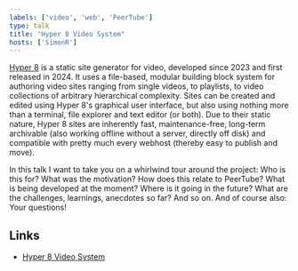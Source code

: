 ```yaml
---
labels: ['video', 'web', 'PeerTube']
type: talk
title: "Hyper 8 Video System"
hosts: ['SimonR']
---
```


[Hyper 8](https://simonrepp.com/hyper8) is a static site generator for video, developed since 2023 and
first released in 2024. It uses a file-based, modular building block
system for authoring video sites ranging from single videos, to
playlists, to video collections of arbitrary hierarchical complexity.
Sites can be created and edited using Hyper 8's graphical user
interface, but also using nothing more than a terminal, file explorer
and text editor (or both). Due to their static nature, Hyper 8 sites are
inherently fast, maintenance-free, long-term archivable (also working
offline without a server, directly off disk) and compatible with pretty
much every webhost (thereby easy to publish and move).

In this talk I want to take you on a whirlwind tour around the project:
Who is this for? What was the motivation? How does this relate to
PeerTube? What is being developed at the moment? Where is it going in
the future? What are the challenges, learnings, anecdotes so far? And so
on. And of course also: Your questions!

## Links

* [Hyper 8 Video System](https://simonrepp.com/hyper8)
